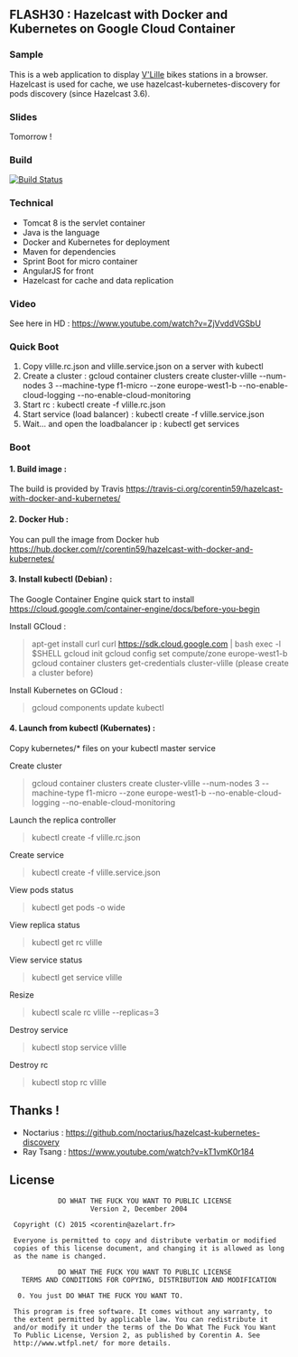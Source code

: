 ## FLASH30 : Hazelcast with Docker and Kubernetes on Google Cloud Container ##

### Sample
This is a web application to display [V'Lille](http://vlille.fr/stations/les-stations-vlille.aspx) bikes stations in a browser.
Hazelcast is used for cache, we use hazelcast-kubernetes-discovery for pods discovery (since Hazelcast 3.6).

### Slides
Tomorrow !

### Build
[![Build Status](https://api.travis-ci.org/corentin59/hazelcast-with-docker-and-kubernetes.png)](https://travis-ci.org/corentin59/hazelcast-with-docker-and-kubernetes)

### Technical
* Tomcat 8 is the servlet container
* Java is the language
* Docker and Kubernetes for deployment
* Maven for dependencies
* Sprint Boot for micro container
* AngularJS for front
* Hazelcast for cache and data replication

### Video
See here in HD : https://www.youtube.com/watch?v=ZjVvddVGSbU

### Quick Boot
 1. Copy vlille.rc.json and vlille.service.json on a server with kubectl
 2. Create a cluster : gcloud container clusters create cluster-vlille --num-nodes 3 --machine-type f1-micro --zone europe-west1-b --no-enable-cloud-logging --no-enable-cloud-monitoring
 2. Start rc : kubectl create -f vlille.rc.json
 3. Start service (load balancer) : kubectl create -f vlille.service.json
 4. Wait... and open the loadbalancer ip : kubectl get services

### Boot

#### 1. Build image :
The build is provided by Travis
https://travis-ci.org/corentin59/hazelcast-with-docker-and-kubernetes/

#### 2. Docker Hub :
You can pull the image from Docker hub
https://hub.docker.com/r/corentin59/hazelcast-with-docker-and-kubernetes/

#### 3. Install kubectl (Debian) :
The Google Container Engine quick start to install
https://cloud.google.com/container-engine/docs/before-you-begin

Install GCloud :
> apt-get install curl
> curl https://sdk.cloud.google.com | bash
> exec -l $SHELL
> gcloud init
> gcloud config set compute/zone europe-west1-b
> gcloud container clusters get-credentials cluster-vlille (please create a cluster before)

Install Kubernetes on GCloud :
> gcloud components update kubectl

#### 4. Launch from kubectl (Kubernates) :

Copy kubernetes/* files on your kubectl master service

Create cluster
> gcloud container clusters create cluster-vlille --num-nodes 3 --machine-type f1-micro --zone europe-west1-b --no-enable-cloud-logging --no-enable-cloud-monitoring

Launch the replica controller
> kubectl create -f vlille.rc.json

Create service
> kubectl create -f vlille.service.json

View pods status
> kubectl get pods -o wide

View replica status
> kubectl get rc vlille

View service status
> kubectl get service vlille

Resize
> kubectl scale rc vlille --replicas=3

Destroy service
> kubectl stop service vlille

Destroy rc
> kubectl stop rc vlille

## Thanks !
* Noctarius : https://github.com/noctarius/hazelcast-kubernetes-discovery
* Ray Tsang : https://www.youtube.com/watch?v=kT1vmK0r184

## License

```
            DO WHAT THE FUCK YOU WANT TO PUBLIC LICENSE
                    Version 2, December 2004

 Copyright (C) 2015 <corentin@azelart.fr>

 Everyone is permitted to copy and distribute verbatim or modified
 copies of this license document, and changing it is allowed as long
 as the name is changed.

            DO WHAT THE FUCK YOU WANT TO PUBLIC LICENSE
   TERMS AND CONDITIONS FOR COPYING, DISTRIBUTION AND MODIFICATION

  0. You just DO WHAT THE FUCK YOU WANT TO.
```

```
 This program is free software. It comes without any warranty, to
 the extent permitted by applicable law. You can redistribute it
 and/or modify it under the terms of the Do What The Fuck You Want
 To Public License, Version 2, as published by Corentin A. See
 http://www.wtfpl.net/ for more details.
```
